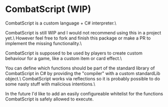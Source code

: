 # CombatScript (WIP)
CombatScript is a custom language + C# interpreter.\\

CombatScript is still WIP and I would not recommend using this in a project yet.\\
However feel free to fork and finish this package or make a PR to implement the missing functionality.\\

CombatScript is supposed to be used by players to create custom behaviour for a game, like a custom item or card effect.\\

You can define which functions should be part of the standard library of CombatScript in C# by providing the "compiler" with a custom standardLib object.\\
CombatScript works via reflections so it is probably possible to do some nasty stuff with malicious intentions.\\

In the future I'd like to add an easily configureable whitelist for the functions CombatScript is safely allowed to execute.